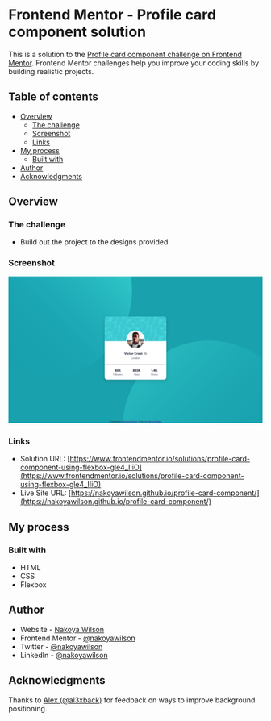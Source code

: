 # Frontend Mentor - Profile card component solution

This is a solution to the [Profile card component challenge on Frontend Mentor](https://www.frontendmentor.io/challenges/profile-card-component-cfArpWshJ). Frontend Mentor challenges help you improve your coding skills by building realistic projects.

## Table of contents

- [Overview](#overview)
  - [The challenge](#the-challenge)
  - [Screenshot](#screenshot)
  - [Links](#links)
- [My process](#my-process)
  - [Built with](#built-with)
- [Author](#author)
- [Acknowledgments](#acknowledgments)

## Overview

### The challenge

- Build out the project to the designs provided

### Screenshot

![](./images/screenshot.png)

### Links

- Solution URL: [https://www.frontendmentor.io/solutions/profile-card-component-using-flexbox-gle4_IIiO](https://www.frontendmentor.io/solutions/profile-card-component-using-flexbox-gle4_IIiO)
- Live Site URL: [https://nakoyawilson.github.io/profile-card-component/](https://nakoyawilson.github.io/profile-card-component/)

## My process

### Built with

- HTML
- CSS
- Flexbox

## Author

- Website - [Nakoya Wilson](https://nakoyawilson.netlify.app/)
- Frontend Mentor - [@nakoyawilson](https://www.frontendmentor.io/profile/nakoyawilson)
- Twitter - [@nakoyawilson](https://twitter.com/nakoyawilson)
- LinkedIn - [@nakoyawilson](https://www.linkedin.com/in/nakoyawilson/)

## Acknowledgments

Thanks to [Alex (@al3xback)](https://www.frontendmentor.io/profile/al3xback) for feedback on ways to improve background positioning.

